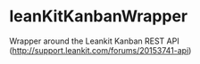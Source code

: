 leanKitKanbanWrapper
====================

Wrapper around the Leankit Kanban REST API (http://support.leankit.com/forums/20153741-api)